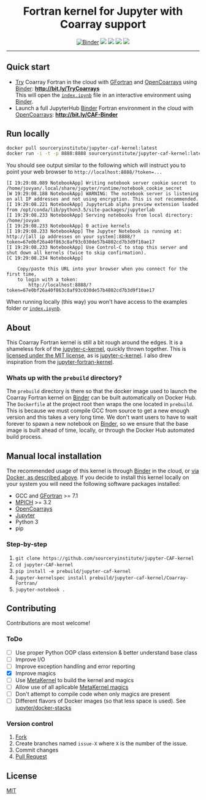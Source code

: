 <div align="center">

# Fortran kernel for Jupyter with Coarray support

[![Binder](http://mybinder.org/badge.svg)](https://beta.mybinder.org/v2/gh/sourceryinstitute/jupyter-CAF-kernel/master)
[![](https://images.microbadger.com/badges/image/sourceryinstitute/jupyter-caf-kernel.svg)](https://microbadger.com/images/sourceryinstitute/jupyter-caf-kernel)
[![](https://images.microbadger.com/badges/version/sourceryinstitute/jupyter-caf-kernel.svg)](https://hub.docker.com/r/sourceryinstitute/jupyter-caf-kernel/)
[![](https://images.microbadger.com/badges/commit/sourceryinstitute/jupyter-caf-kernel.svg)](https://github.com/sourceryinstitute/jupyter-CAF-kernel#readme)
[![](https://images.microbadger.com/badges/license/sourceryinstitute/jupyter-caf-kernel.svg)][license]

</div>

----

## Quick start

 * [Try][try CAF] Coarray Fortran in the cloud with [GFortran] and [OpenCoarrays]
   using [Binder]: __http://bit.ly/TryCoarrays__  
   This will open the [`index.ipynb`] file in an interactive
   environment using [Binder].
 * Launch a full JupyterHub [Binder] Fortran environment in the cloud with [OpenCoarrays]: __http://bit.ly/CAF-Binder__

## Run locally

```bash
docker pull sourceryinstitute/jupyter-caf-kernel:latest
docker run -i -t -p 8888:8888 sourceryinstitute/jupyter-caf-kernel:latest
```

You should see output similar to the following which will instruct you
to point your web browser to `http://localhost:8888/?token=...`

```
[I 19:29:08.089 NotebookApp] Writing notebook server cookie secret to /home/jovyan/.local/share/jupyter/runtime/notebook_cookie_secret
[W 19:29:08.188 NotebookApp] WARNING: The notebook server is listening on all IP addresses and not using encryption. This is not recommended.
[I 19:29:08.221 NotebookApp] JupyterLab alpha preview extension loaded from /opt/conda/lib/python3.5/site-packages/jupyterlab
[I 19:29:08.233 NotebookApp] Serving notebooks from local directory: /home/jovyan
[I 19:29:08.233 NotebookApp] 0 active kernels
[I 19:29:08.233 NotebookApp] The Jupyter Notebook is running at: http://[all ip addresses on your system]:8888/?token=67e0bf26a40f863c8af93c030de57b4802cd7b3d9f10ae17
[I 19:29:08.233 NotebookApp] Use Control-C to stop this server and shut down all kernels (twice to skip confirmation).
[C 19:29:08.234 NotebookApp]

    Copy/paste this URL into your browser when you connect for the first time,
    to login with a token:
        http://localhost:8888/?token=67e0bf26a40f863c8af93c030de57b4802cd7b3d9f10ae17
```

When running locally (this way) you won't have access to the examples
folder or [`index.ipynb`].

## About

This Coarray Fortran kernel is still a bit rough around the edges. It
is a shameless fork of the [jupyter-c-kernel], quickly thrown
together. This is [licensed under the MIT license][license], as is
[jupyter-c-kernel]. I also drew inspiration from the
[jupyter-fortran-kernel].

### Whats up with the `prebuild` directory?

The `prebuild` directory is there so that the docker image used to
launch the Coarray Fortran kernel on [Binder] can be built
automatically on Docker Hub. The `Dockerfile` at the project root then
wraps the one located in `prebuild`. This is because we must compile
GCC from source to get a new enough version and this takes a very long
time. We don't want users to have to wait forever to spawn a new
notebook on [Binder], so we ensure that the base image is built ahead
of time, locally, or through the Docker Hub automated build process.

## Manual local installation

The recommended usage of this kernel is through [Binder] in the cloud,
or [via Docker, as described above](#Run-locally). If you decide to
install this kernel locally on your system you will need the following
software packages installed:

 * GCC and [GFortran] >= 7.1
 * [MPICH] >= 3.2
 * [OpenCoarrays]
 * [Jupyter]
 * Python 3
 * pip

### Step-by-step

 1. `git clone https://github.com/sourceryinstitute/jupyter-CAF-kernel`
 1. `cd jupyter-CAF-kernel`
 1. `pip install -e prebuild/jupyter-caf-kernel`
 1. `jupyter-kernelspec install prebuild/jupyter-caf-kernel/Coarray-Fortran/`
 1. `jupyter-notebook .`

## Contributing

Contributions are most welcome!

### ToDo

 * [ ] Use proper Python OOP class extension & better understand base class
 * [ ] Improve I/O
 * [ ] Improve exception handling and error reporting
 * [x] Improve magics
 * [ ] Use [MetaKernel] to build the kernel and magics
 * [ ] Allow use of all aplicable [MetaKernel magics]
 * [ ] Don't attempt to compile code when only magics are present
 * [ ] Different flavors of Docker images (so that less space is
      used). See [jupyter/docker-stacks][jupyter-stacks]

### Version control

 1. [Fork]
 1. Create branches named `issue-X` where `X` is the number of the
    issue.
 1. Commit changes
 1. [Pull Request]

## License

[MIT][license]

[Binder]: https://beta.mybinder.org
[try CAF]: http://bit.ly/TryCoarrays
[GFortran]: https://gcc.gnu.org/wiki/GFortran
[OpenCoarrays]: https://github.com/sourceryinstitute/OpenCoarrays#readme
[`index.ipynb`]: https://nbviewer.jupyter.org/github/sourceryinstitute/jupyter-CAF-kernel/blob/master/index.ipynb
[jupyter-c-kernel]: https://github.com/brendan-rius/jupyter-c-kernel#readme
[jupyter-fortran-kernel]: https://github.com/ZedThree/jupyter-fortran-kernel
[MPICH]: https://www.mpich.org
[license]: https://github.com/sourceryinstitute/jupyter-CAF-kernel/blob/master/LICENSE
[Fork]: https://github.com/sourceryinstitute/jupyter-CAF-kernel/fork
[Pull Request]: https://github.com/sourceryinstitute/jupyter-CAF-kernel/compare?expand=1
[MetaKernel]: https://github.com/Calysto/metakernel#readme
[MetaKernel magics]: https://github.com/Calysto/metakernel/blob/master/metakernel/magics/README.md
[jupyter-stacks]: https://github.com/jupyter/docker-stacks#readme
[Jupyter]: https://jupyter.org
